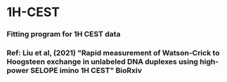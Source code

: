 # 1H-CEST
### Fitting program for 1H CEST data

### Ref: Liu et al, (2021) "Rapid measurement of Watson-Crick to Hoogsteen exchange in unlabeled DNA duplexes using high-power SELOPE imino 1H CEST" BioRxiv


